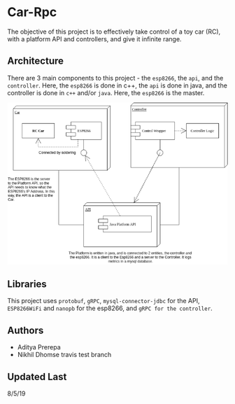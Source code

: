 # Car-Rpc
The objective of this project is to effectively take control of a toy car (RC), with a platform API and controllers, and give it infinite range. 

## Architecture
There are 3 main components to this project - the `esp8266`, the `api`, and the `controller`. Here, the `esp8266` is done in c++, the
`api` is done in java, and the controller is done in `c++` and/or `java`. Here, the `esp8266` is the master.

![Alt text](https://raw.githubusercontent.com/adiprerepa/Car-Rpc/master/Untitled%20Diagram.png)

## Libraries
This project uses `protobuf`, `gRPC`, `mysql-connector-jdbc` for the API, `ESP8266WiFi` and `nanopb` for the esp8266, and `gRPC for the controller`.

## Authors
 - Aditya Prerepa
 - Nikhil Dhomse
 travis test branch

## Updated Last
8/5/19
